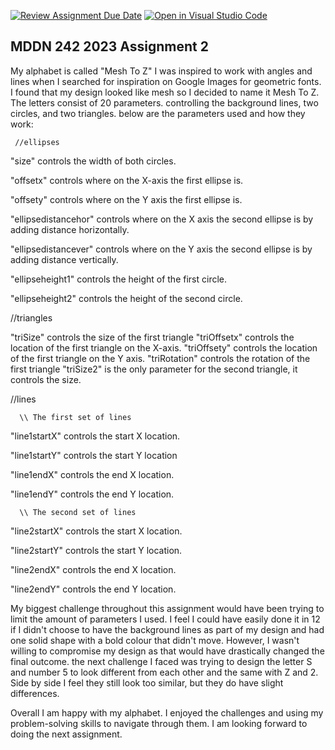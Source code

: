 [![Review Assignment Due Date](https://classroom.github.com/assets/deadline-readme-button-24ddc0f5d75046c5622901739e7c5dd533143b0c8e959d652212380cedb1ea36.svg)](https://classroom.github.com/a/ihfjUrzT)
[![Open in Visual Studio Code](https://classroom.github.com/assets/open-in-vscode-718a45dd9cf7e7f842a935f5ebbe5719a5e09af4491e668f4dbf3b35d5cca122.svg)](https://classroom.github.com/online_ide?assignment_repo_id=11534623&assignment_repo_type=AssignmentRepo)
## MDDN 242 2023 Assignment 2

My alphabet is called "Mesh To Z" I was inspired to work with angles and lines when I searched for inspiration on Google Images for geometric fonts. I found that my design looked like mesh so I decided to name it Mesh To Z.
The letters consist of 20 parameters. controlling the background lines, two circles, and two triangles.
below are the parameters used and how they work:

     //ellipses

  "size" controls the width of both circles.
  
  "offsetx" controls where on the X-axis the first ellipse is.
  
  "offsety" controls where on the Y axis the first ellipse is.
  
  "ellipsedistancehor" controls where on the X axis the second ellipse is by adding distance horizontally.
  
  "ellipsedistancever" controls where on the Y axis the second ellipse is by adding distance vertically. 
  
  "ellipseheight1" controls the height of the first circle.
  
  "ellipseheight2"  controls the height of the second circle.
  
 
  //triangles
  
   "triSize" controls the size of the first triangle
   "triOffsetx" controls the location of the first triangle on the X-axis.
   "triOffsety"  controls the location of the first triangle on the Y axis.
   "triRotation" controls the rotation of the first triangle
   "triSize2" is the only parameter for the second triangle, it controls the size.
   
   //lines
   
      \\ The first set of lines
   "line1startX" controls the start X location.
   
   "line1startY" controls the start Y location
   
   "line1endX" controls the end X location.
   
   "line1endY" controls the end Y location.
   
   
      \\ The second set of lines
   "line2startX" controls the start X location.
   
   "line2startY" controls the start Y location.
   
   "line2endX" controls the end X location.
   
   "line2endY" controls the end Y location.
   

My biggest challenge throughout this assignment would have been trying to limit the amount of parameters I used. I feel I could have easily done it in 12 if I didn't choose to have the background lines as part of my design and had one solid shape with a bold colour that didn't move. However, I wasn't willing to compromise my design as that would have drastically changed the final outcome. 
the next challenge I faced was trying to design the letter S and number 5 to look different from each other and the same with Z and 2. Side by side I feel they still look too similar, but they do have slight differences. 

Overall I am happy with my alphabet. I enjoyed the challenges and using my problem-solving skills to navigate through them. I am looking forward to doing the next assignment.


